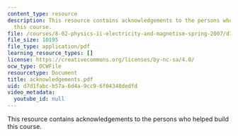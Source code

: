 ```yaml
---
content_type: resource
description: This resource contains acknowledgements to the persons who helped build
  this course.
file: /courses/8-02-physics-ii-electricity-and-magnetism-spring-2007/d7d1fabcb57a6d4a9cc96f04348dedfd_acknowledgements.pdf
file_size: 10195
file_type: application/pdf
learning_resource_types: []
license: https://creativecommons.org/licenses/by-nc-sa/4.0/
ocw_type: OCWFile
resourcetype: Document
title: acknowledgements.pdf
uid: d7d1fabc-b57a-6d4a-9cc9-6f04348dedfd
video_metadata:
  youtube_id: null
---
```

This resource contains acknowledgements to the persons who helped build this course.